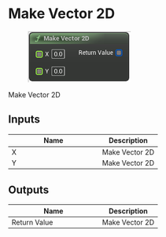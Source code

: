 # Make Vector 2D

<div align="left" data-full-width="false">

<figure><img src="../../../../.gitbook/assets/Make_Vector_2D.png" alt=""><figcaption></figcaption></figure>

</div>

Make Vector 2D

## Inputs

<table><thead><tr><th width="170">Name</th><th>Description</th></tr></thead><tbody><tr><td>X</td><td>Make Vector 2D</td></tr><tr><td>Y</td><td>Make Vector 2D</td></tr></tbody></table>

## Outputs

<table><thead><tr><th width="170">Name</th><th>Description</th></tr></thead><tbody><tr><td>Return Value</td><td>Make Vector 2D</td></tr></tbody></table>
